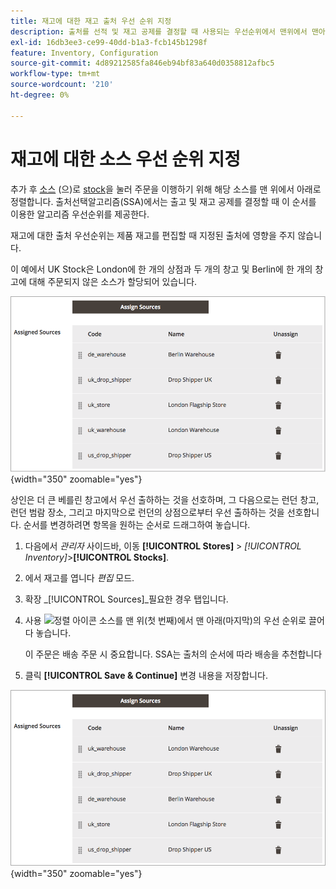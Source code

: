 ```yaml
---
title: 재고에 대한 재고 출처 우선 순위 지정
description: 출처를 선적 및 재고 공제를 결정할 때 사용되는 우선순위에서 맨위에서 맨아래로 정렬하는 방법에 대해 알아봅니다.
exl-id: 16db3ee3-ce99-40dd-b1a3-fcb145b1298f
feature: Inventory, Configuration
source-git-commit: 4d89212585fa846eb94bf83a640d0358812afbc5
workflow-type: tm+mt
source-wordcount: '210'
ht-degree: 0%

---
```


# 재고에 대한 소스 우선 순위 지정

추가 후 [소스](sources-manage.md) (으)로 [stock](stocks-manage.md)을 눌러 주문을 이행하기 위해 해당 소스를 맨 위에서 아래로 정렬합니다. 출처선택알고리즘(SSA)에서는 출고 및 재고 공제를 결정할 때 이 순서를 이용한 알고리즘 우선순위를 제공한다.

재고에 대한 출처 우선순위는 제품 재고를 편집할 때 지정된 출처에 영향을 주지 않습니다.

이 예에서 UK Stock은 London에 한 개의 상점과 두 개의 창고 및 Berlin에 한 개의 창고에 대해 주문되지 않은 소스가 할당되어 있습니다.

![우선 순위 지정 전 소스 순서](assets/inventory-priority-before.png){width="350" zoomable="yes"}

상인은 더 큰 베를린 창고에서 우선 출하하는 것을 선호하며, 그 다음으로는 런던 창고, 런던 범람 장소, 그리고 마지막으로 런던의 상점으로부터 우선 출하하는 것을 선호합니다. 순서를 변경하려면 항목을 원하는 순서로 드래그하여 놓습니다.

1. 다음에서 _관리자_ 사이드바, 이동 **[!UICONTROL Stores]** > _[!UICONTROL Inventory]_>**[!UICONTROL Stocks]**.

1. 에서 재고를 엽니다 _편집_ 모드.

1. 확장 _[!UICONTROL Sources]_필요한 경우 탭입니다.

1. 사용 ![정렬 아이콘](assets/icon-sort.png) 소스를 맨 위(첫 번째)에서 맨 아래(마지막)의 우선 순위로 끌어다 놓습니다.

   이 주문은 배송 주문 시 중요합니다. SSA는 출처의 순서에 따라 배송을 추천합니다

1. 클릭 **[!UICONTROL Save & Continue]** 변경 내용을 저장합니다.

![우선 순위 지정 후 소스 순서](assets/inventory-stock-priority-after.png){width="350" zoomable="yes"}
